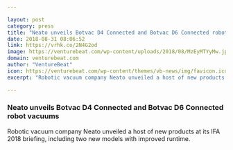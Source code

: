 ```yaml
---

layout: post
category: press
title: "Neato unveils Botvac D4 Connected and Botvac D6 Connected robot vacuums"
date: 2018-08-31 08:06:52
link: https://vrhk.co/2N4G2od
image: https://venturebeat.com/wp-content/uploads/2018/08/MzEyMTYyMw.jpeg?fit=5692%2C3200&strip=all
domain: venturebeat.com
author: "VentureBeat"
icon: https://venturebeat.com/wp-content/themes/vb-news/img/favicon.ico
excerpt: "Robotic vacuum company Neato unveiled a host of new products at its IFA 2018 briefing, including two new models with improved runtime."

---
```


### Neato unveils Botvac D4 Connected and Botvac D6 Connected robot vacuums

Robotic vacuum company Neato unveiled a host of new products at its IFA 2018 briefing, including two new models with improved runtime.